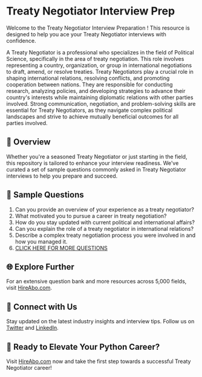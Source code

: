 # Treaty Negotiator Interview Prep

Welcome to the Treaty Negotiator Interview Preparation ! This resource is designed to help you ace your Treaty Negotiator interviews with confidence.

A Treaty Negotiator is a professional who specializes in the field of Political Science, specifically in the area of treaty negotiation. This role involves representing a country, organization, or group in international negotiations to draft, amend, or resolve treaties. Treaty Negotiators play a crucial role in shaping international relations, resolving conflicts, and promoting cooperation between nations. They are responsible for conducting research, analyzing policies, and developing strategies to advance their country's interests while maintaining diplomatic relations with other parties involved. Strong communication, negotiation, and problem-solving skills are essential for Treaty Negotiators, as they navigate complex political landscapes and strive to achieve mutually beneficial outcomes for all parties involved.

## 🚀 Overview

Whether you're a seasoned Treaty Negotiator or just starting in the field, this repository is tailored to enhance your interview readiness. We've curated a set of sample questions commonly asked in Treaty Negotiator interviews to help you prepare and succeed.

## 📝 Sample Questions

1. Can you provide an overview of your experience as a treaty negotiator?
2. What motivated you to pursue a career in treaty negotiation?
3. How do you stay updated with current political and international affairs?
4. Can you explain the role of a treaty negotiator in international relations?
5. Describe a complex treaty negotiation process you were involved in and how you managed it.
6. [CLICK HERE FOR MORE QUESTIONS](https://hireabo.com/job/7_3_46/Treaty%20Negotiator)

## 🌐 Explore Further

For an extensive question bank and more resources across 5,000 fields, visit [HireAbo.com](https://www.hireabo.com).

## 📱 Connect with Us

Stay updated on the latest industry insights and interview tips. Follow us on [Twitter](https://twitter.com/hireabo) and [LinkedIn](https://www.linkedin.com/in/hire-abo-3609972a8/).

## 🚀 Ready to Elevate Your Python Career?

Visit [HireAbo.com](https://www.hireabo.com) now and take the first step towards a successful Treaty Negotiator career!